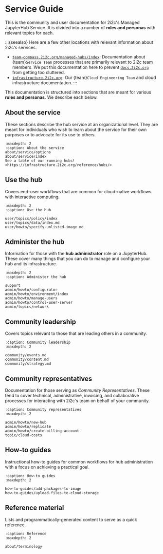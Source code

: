 # Service Guide

This is the community and user documentation for 2i2c's Managed JupyterHub Service.
It is divided into a number of **roles and personas** with relevant topics for each.

:::{seealso}
Here are a few other locations with relevant information about 2i2c's services.

- [`team-compass.2i2c.org/managed-hubs/index`](https://team-compass.2i2c.org/en/latest/projects/managed-hubs/index.html): Documentation about {team}`Service Team` processes that are primarily relevant to 2i2c team members. We put this documentation here to prevent [`docs.2i2c.org`](https://docs.2i2c.org) from getting too cluttered.
- [`infrastructure.2i2c.org`](https://infrastructure.2i2c.org): Our {team}`Cloud Engineering Team` and cloud infrastructure documentation.
:::

This documentation is structured into sections that are meant for various **roles and personas**.
We describe each below.

## About the service

These sections describe the hub service at an organizational level.
They are meant for individuals who wish to learn about the service for their own purposes or to advocate for its use to others.

```{toctree}
:maxdepth: 2
:caption: About the service
about/service/options
about/service/index
See a table of our running hubs! <https://infrastructure.2i2c.org/reference/hubs/>
```

## Use the hub

Covers end-user workflows that are common for cloud-native workflows with interactive computing.

```{toctree}
:maxdepth: 2
:caption: Use the hub

user/topics/policy/index
user/topics/data/index.md
user/howto/specify-unlisted-image.md
```

## Administer the hub

Information for those with the **hub administrator** role on a JupyterHub.
These cover many things that you can do to manage and configure your hub and its infrastructure.

```{toctree}
:maxdepth: 2
:caption: Administer the hub

support
admin/howto/configurator
admin/howto/environment/index
admin/howto/manage-users
admin/howto/control-user-server
admin/topics/network
```

## Community leadership

Covers topics relevant to those that are leading others in a community.

```{toctree}
:caption: Community leadership
:maxdepth: 2

community/events.md
community/content.md
community/strategy.md
```

## Community representatives

Documentation for those serving as _Community Representatives_.
These tend to cover technical, administrative, invoicing, and collaborative processes for interacting with 2i2c's team on behalf of your community.

```{toctree}
:caption: Community representatives
:maxdepth: 2

admin/howto/new-hub
admin/howto/replicate
admin/howto/create-billing-account
topic/cloud-costs
```

## How-to guides

Instructional how-to guides for common workflows for hub administration with a focus on achieving a practical goal.

```{toctree}
:caption: How-to guides
:maxdepth: 2

how-to-guides/add-packages-to-image
how-to-guides/upload-files-to-cloud-storage

```

## Reference material

Lists and programmatically-generated content to serve as a quick reference.

```{toctree}
:caption: Reference
:maxdepth: 2

about/terminology
```
